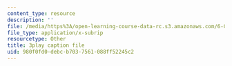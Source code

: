 ```yaml
---
content_type: resource
description: ''
file: /media/https%3A/open-learning-course-data-rc.s3.amazonaws.com/6-01sc-introduction-to-electrical-engineering-and-computer-science-i-spring-2011/980f0fd0debcb7037561088ff52245c2_lF-7mmPHhG0.srt
file_type: application/x-subrip
resourcetype: Other
title: 3play caption file
uid: 980f0fd0-debc-b703-7561-088ff52245c2
---
```

